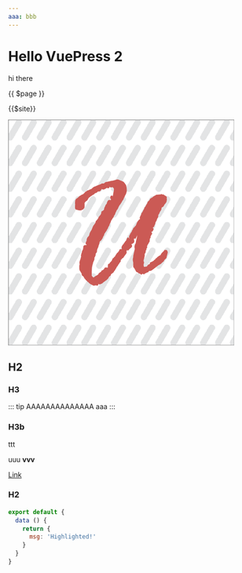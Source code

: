 ```yaml
---
aaa: bbb
---
```

# Hello VuePress 2 <Badge text="beta" type="warn"/> 

hi there

{{ $page }}

{{$site}}

![alt text](./test.png)


## H2

### H3

::: tip AAAAAAAAAAAAAA
aaa
:::

### H3b

<ComponentA> 
ttt 

</ComponentA>

<ComponentA>
 
 uuu **vvv** 
 
 </ComponentA>

[Link](/)

### H2

``` js
export default {
  data () {
    return {
      msg: 'Highlighted!'
    }
  }
}
```